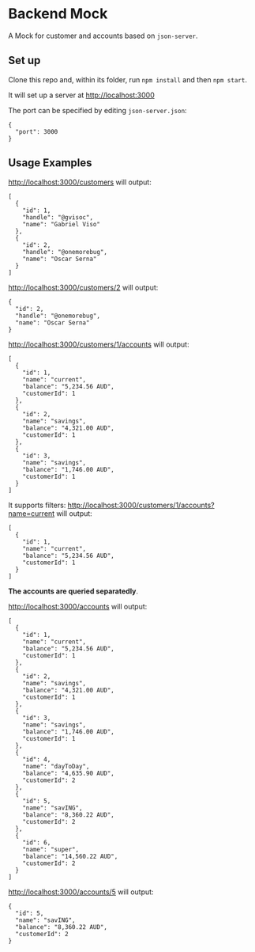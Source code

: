 # Backend Mock
A Mock for customer and accounts based on `json-server`.
## Set up
Clone this repo and, within its folder, run `npm install` and then `npm start`.

It will set up a server at [http://localhost:3000]()

The port can be specified by editing `json-server.json`:
```
{
  "port": 3000
}
```

## Usage Examples

[http://localhost:3000/customers]() will output:
```
[
  {
    "id": 1,
    "handle": "@gvisoc",
    "name": "Gabriel Viso"
  },
  {
    "id": 2,
    "handle": "@onemorebug",
    "name": "Oscar Serna"
  }
]
```
[http://localhost:3000/customers/2]() will output:
```
{
  "id": 2,
  "handle": "@onemorebug",
  "name": "Oscar Serna"
}
```
[http://localhost:3000/customers/1/accounts]() will output:
```
[
  {
    "id": 1,
    "name": "current",
    "balance": "5,234.56 AUD",
    "customerId": 1
  },
  {
    "id": 2,
    "name": "savings",
    "balance": "4,321.00 AUD",
    "customerId": 1
  },
  {
    "id": 3,
    "name": "savings",
    "balance": "1,746.00 AUD",
    "customerId": 1
  }
]
```

It supports filters: [http://localhost:3000/customers/1/accounts?name=current]() will output:
```
[
  {
    "id": 1,
    "name": "current",
    "balance": "5,234.56 AUD",
    "customerId": 1
  }
]
```

**The accounts are queried separatedly**.

[http://localhost:3000/accounts]() will output:
```
[
  {
    "id": 1,
    "name": "current",
    "balance": "5,234.56 AUD",
    "customerId": 1
  },
  {
    "id": 2,
    "name": "savings",
    "balance": "4,321.00 AUD",
    "customerId": 1
  },
  {
    "id": 3,
    "name": "savings",
    "balance": "1,746.00 AUD",
    "customerId": 1
  },
  {
    "id": 4,
    "name": "dayToDay",
    "balance": "4,635.90 AUD",
    "customerId": 2
  },
  {
    "id": 5,
    "name": "savING",
    "balance": "8,360.22 AUD",
    "customerId": 2
  },
  {
    "id": 6,
    "name": "super",
    "balance": "14,560.22 AUD",
    "customerId": 2
  }
]
```
[http://localhost:3000/accounts/5]() will output:
```
{
  "id": 5,
  "name": "savING",
  "balance": "8,360.22 AUD",
  "customerId": 2
}
```
